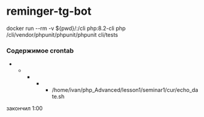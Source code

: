 # reminger-tg-bot
docker run --rm -v ${pwd}/:/cli php:8.2-cli php /cli/vendor/phpunit/phpunit/phpunit cli/tests


### Содержимое crontab

* * * * * /home/ivan/php_Advanced/lesson1/seminar1/cur/echo_date.sh


закончил 1:00